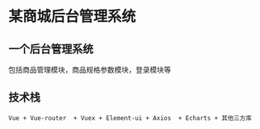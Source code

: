 # 某商城后台管理系统

## 一个后台管理系统

包括商品管理模块，商品规格参数模块，登录模块等

## 技术栈

```
Vue + Vue-router  + Vuex + Element-ui + Axios  + Echarts + 其他三方库
```


